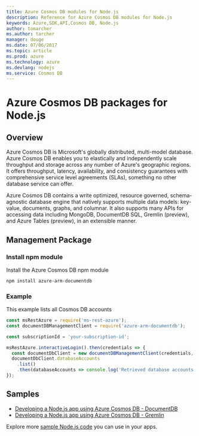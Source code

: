```yaml
---
title: Azure Cosmos DB modules for Node.js
description: Reference for Azure Cosmos DB modules for Node.js
keywords: Azure,SDK,API,Cosmos DB, Node.js
author: tomarcher
ms.author: tarcher
manager: douge
ms.date: 07/06/2017
ms.topic: article
ms.prod: azure
ms.technology: azure
ms.devlang: nodejs
ms.service: Cosmos DB
---
```


# Azure Cosmos DB packages for Node.js

## Overview

Azure Cosmos DB is Microsoft's globally distributed, multi-model database. Azure Cosmos DB enables you to elastically and independently scale throughput and storage across any number of Azure's geographic regions. It offers throughput, latency, availability, and consistency guarantees with comprehensive service level agreements (SLAs), something no other database service can offer.

Azure Cosmos DB contains a write optimized, resource governed, schema-agnostic database engine that natively supports multiple data models: key-value, documents, graphs, and columnar. It also supports many APIs for accessing data including MongoDB, DocumentDB SQL, Gremlin (preview), and Azure Tables (preview), in an extensible manner.

## Management Package

### Install npm module 

Install the Azure Cosmos DB npm module

```bash
npm install azure-arm-documentdb
```

### Example

This example lists all Cosmos DB accounts

```javascript
const msRestAzure = require('ms-rest-azure');
const documentDBManagementClient = require('azure-arm-documentdb');

const subscriptionId = 'your-subscription-id';

msRestAzure.interactiveLogin().then(credentials => {
  const documentDbClient = new documentDBManagementClient(credentials, subscriptionId);
  documentDbClient.databaseAccounts
    .list()
    .then(databaseAccounts => console.log('Retrieved database accounts: ', databaseAccounts));
});
```

## Samples

* [Developing a Node.js app using Azure Cosmos DB - DocumentDB](https://azure.microsoft.com/en-us/resources/samples/azure-cosmos-db-documentdb-nodejs-getting-started/)
* [Developing a Node.js app using Azure Cosmos DB - Gremlin](https://azure.microsoft.com/en-us/resources/samples/azure-cosmos-db-graph-nodejs-getting-started/)

Explore more [sample Node.js code](https://azure.microsoft.com/resources/samples/?platform=nodejs) you can use in your apps.
